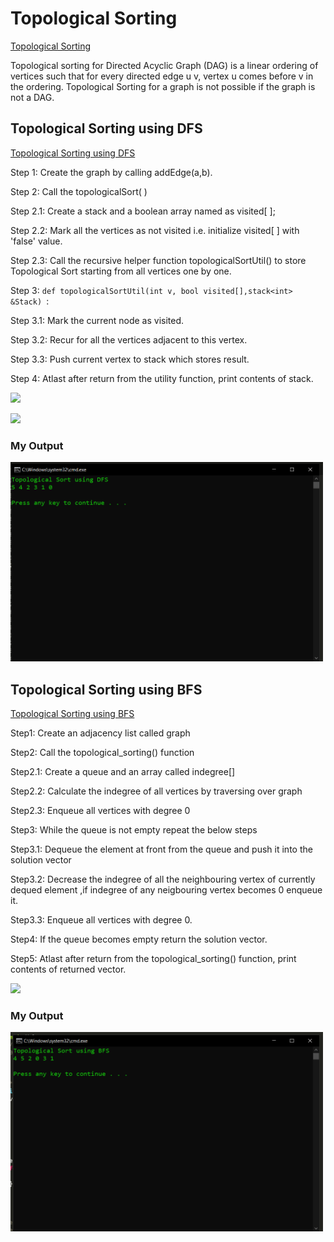 
# Topological Sorting
[Topological Sorting](https://www.geeksforgeeks.org/all-topological-sorts-of-a-directed-acyclic-graph/)

Topological sorting for Directed Acyclic Graph (DAG) is a linear ordering of vertices such that for every directed edge u v, vertex u comes before v in the ordering. Topological Sorting for a graph is not possible if the graph is not a DAG.

## Topological Sorting using DFS
[Topological Sorting using DFS](https://www.geeksforgeeks.org/topological-sorting/)


Step 1: Create the graph by calling addEdge(a,b).

Step 2: Call the topologicalSort( )

  Step 2.1: Create a stack and a boolean array named as visited[ ];

  Step 2.2: Mark all the vertices as not visited i.e. initialize visited[ ] with 'false' value.

  Step 2.3: Call the recursive helper function topologicalSortUtil() to store Topological Sort starting from all vertices one by one.

Step 3: ```def topologicalSortUtil(int v, bool visited[],stack<int> &Stack) ```:

  Step 3.1: Mark the current node as visited.

  Step 3.2: Recur for all the vertices adjacent to this vertex.

  Step 3.3: Push current vertex to stack which stores result.

Step 4: Atlast after return from the utility function, print contents of stack.

![](https://iq.opengenus.org/content/images/2019/04/topological_sort.jpg)

![](https://iq.opengenus.org/content/images/2019/04/st-1.PNG)

### My Output 
 <img src="image/TS_DFS.png" width="500">


## Topological Sorting using BFS

[Topological Sorting using BFS](https://www.geeksforgeeks.org/topological-sorting-indegree-based-solution/?ref=lbp)

Step1: Create an adjacency list called graph

Step2: Call the topological_sorting() function

  Step2.1: Create a queue and an array called indegree[]

  Step2.2: Calculate the indegree of all vertices by traversing over graph

  Step2.3: Enqueue all vertices with degree 0

Step3: While the queue is not empty repeat the below steps

  Step3.1: Dequeue the element at front from the queue and push it into the solution vector

  Step3.2: Decrease the indegree of all the neighbouring vertex of currently dequed element ,if indegree of any neigbouring vertex becomes 0 enqueue it.

  Step3.3: Enqueue all vertices with degree 0.

Step4: If the queue becomes empty return the solution vector.

Step5: Atlast after return from the topological_sorting() function, print contents of returned vector.

![](https://iq.opengenus.org/content/images/2019/04/topological_sort.jpg)

### My Output
<img src="image/TS_BFS.png" width="500">
